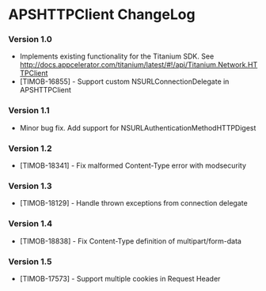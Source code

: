 # APSHTTPClient ChangeLog #


### Version 1.0 ###

* Implements existing functionality for the Titanium SDK. See http://docs.appcelerator.com/titanium/latest/#!/api/Titanium.Network.HTTPClient
* [TIMOB-16855] - Support custom NSURLConnectionDelegate in APSHTTPClient

### Version 1.1 ###

* Minor bug fix. Add support for NSURLAuthenticationMethodHTTPDigest

### Version 1.2 ###

* [TIMOB-18341] - Fix malformed Content-Type error with modsecurity

### Version 1.3 ###

* [TIMOB-18129] - Handle thrown exceptions from connection delegate

### Version 1.4 ###

* [TIMOB-18838] - Fix Content-Type definition of multipart/form-data

### Version 1.5 ###

* [TIMOB-17573] - Support multiple cookies in Request Header